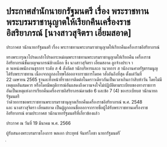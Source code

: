 
# ประกาศสำนักนายกรัฐมนตรี เรื่อง พระราชทานพระบรมราชานุญาตให้เรียกคืนเครื่องราชอิสริยาภรณ์ [นางสาวสุจิตรา เอี่ยมสอาด]
      
      

      
      

ประกาศส านักนายกรัฐมนตรี 
เรื่อง  พระราชทานพระบรมราชานุญาตให้เรียกคืนเครื่องราชอิสริยาภรณ์ 
 
 
ทรงพระกรุณาโปรดเกล้าโปรดกระหม่อมพระราชทานพระบรมราชานุญาตให้เรียกคืน 
เครื่องราชอิสริยาภรณ์ชั้นเบญจมาภรณ์ช้างเผือก  ซึ่ง  นางสาวสุจิตรา  เอี่ยมสอาด  ลูกจ้างประจ า   
ต าแหน่งพนักงานธุรการ  ระดับ  ส  4  สังกัดส านักบริหารและอ านวยการ  ส านักงานศาลรัฐธรรมนูญ   
ได้รับพระราชทาน  เนื่องจากถูกลงโทษไล่ออกจากราชการโดยค าสั่งอันถึงที่สุด  ตั้งแต่วันที่   
22  เมษายน  2565  ฐานละทิ้งหน้าที่ราชการติดต่อในคราวเดียวกันเป็นเวลาเกินกว่าสิบห้าวัน 
โดยไม่มีเหตุผลอันสมควร  หรือโดยมีพฤติการณ์อันแสดงถึงความจงใจไม่ปฏิบัติตามระเบียบของทางราชการ   
อันเป็นเหตุแห่งการเรียกคืนเครื่องราชอิสริยาภรณ์ตามข้อ  6  และข้อ  7  (4)  ของระเบียบส านักนายกรัฐมนตรี   
ว่าด้วยการขอพระราชทานพระบรมราชานุญาตเรียกคืนเครื่องราชอิสริยาภรณ์  พ.ศ.  2548   
และ  นางสาวสุจิตรา  เอี่ยมสอาด  เป็นผู้ถูกถอนชื่อออกจากรายชื่อผู้ได้รับพระราชทานเครื่องราชอิสริยาภรณ์ 
ตามประกาศส านักนายกรัฐมนตรีที่เกี่ยวข้องแล้ว 
 
ประกาศ  ณ  วันที่  19  มีนาคม  พ.ศ.  2566 
 
ผู้รับสนองพระบรมราชโองการ 
พลเอก ประยุทธ์  จันทร์โอชา 
นายกรัฐมนตรี 
้
 
่
 